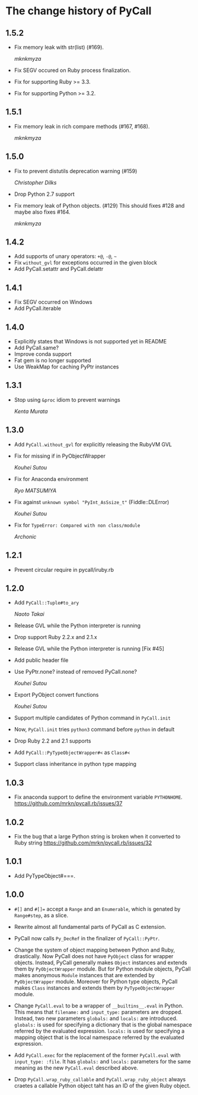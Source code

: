 # The change history of PyCall

## 1.5.2

* Fix memory leak with str(list) (#169).

  *mknkmyza*

* Fix SEGV occured on Ruby process finalization.

* Fix for supporting Ruby >= 3.3.

* Fix for supporting Python >= 3.2.

## 1.5.1

* Fix memory leak in rich compare methods (#167, #168).

  *mknkmyza*

## 1.5.0

* Fix to prevent distutils deprecation warning (#159)

  *Christopher Dilks*

* Drop Python 2.7 support

* Fix memory leak of Python objects. (#129)
  This should fixes #128 and maybe also fixes #164.

  *mknkmyza*

## 1.4.2

* Add supports of unary operators: `+@`, `-@`, `~`
* Fix `without_gvl` for exceptions occurred in the given block
* Add PyCall.setattr and PyCall.delattr

## 1.4.1

* Fix SEGV occurred on Windows
* Add PyCall.iterable

## 1.4.0

* Explicitly states that Windows is not supported yet in README
* Add PyCall.same?
* Improve conda support
* Fat gem is no longer supported
* Use WeakMap for caching PyPtr instances

## 1.3.1

* Stop using `&proc` idiom to prevent warnings

  *Kenta Murata*

## 1.3.0

* Add `PyCall.without_gvl` for explicitly releasing the RubyVM GVL

* Fix for missing if in PyObjectWrapper

  *Kouhei Sutou*

* Fix for Anaconda environment

  *Ryo MATSUMIYA*

* Fix against `unknown symbol "PyInt_AsSsize_t"` (Fiddle::DLError)

  *Kouhei Sutou*

* Fix for `TypeError: Compared with non class/module`

  *Archonic*

## 1.2.1

* Prevent circular require in pycall/iruby.rb

## 1.2.0

* Add `PyCall::Tuple#to_ary`

  *Naoto Takai*

* Release GVL while the Python interpreter is running

* Drop support Ruby 2.2.x and 2.1.x

* Release GVL while the Python interpreter is running [Fix #45]

* Add public header file

* Use PyPtr.none? instead of removed PyCall.none?

  *Kouhei Sutou*

* Export PyObject convert functions

  *Kouhei Sutou*

* Support multiple candidates of Python command in `PyCall.init`

* Now, `PyCall.init` tries `python3` command before `python` in default

* Drop Ruby 2.2 and 2.1 supports

* Add `PyCall::PyTypeObjectWrapper#<` as `Class#<`

* Support class inheritance in python type mapping

## 1.0.3

* Fix anaconda support to define the environment variable `PYTHONHOME`.
  https://github.com/mrkn/pycall.rb/issues/37

## 1.0.2

* Fix the bug that a large Python string is broken when it converted to Ruby string
  https://github.com/mrkn/pycall.rb/issues/32

## 1.0.1

* Add PyTypeObject#===.

## 1.0.0

* `#[]` and `#[]=` accept a `Range` and an `Enumerable`, which is genated by
  `Range#step`, as a slice.

* Rewrite almost all fundamental parts of PyCall as C extension.

* PyCall now calls `Py_DecRef` in the finalizer of `PyCall::PyPtr`.

* Change the system of object mapping between Python and Ruby, drastically.
  Now PyCall does not have `PyObject` class for wrapper objects.
  Instead, PyCall generally makes `Object` instances and extends them by
  `PyObjectWrapper` module.
  But for Python module objects, PyCall makes anonymous `Module` instances 
  that are extended by `PyObjectWrapper` module.
  Moreover for Python type objects, PyCall makes `Class` instances and extends
  them by `PyTypeObjectWrapper` module.

* Change `PyCall.eval` to be a wrapper of `__builtins__.eval` in Python.
  This means that `filename:` and `input_type:` parameters are dropped.
  Instead, two new parameters `globals:` and `locals:` are introduced.
  `globals:` is used for specifying a dictionary that is the global
  namespace referred by the evaluated expression.
  `locals:` is used for specifying a mapping object that is the local
  namespace referred by the evaluated expression.

* Add `PyCall.exec` for the replacement of the former `PyCall.eval`
  with `input_type: :file`.
  It has `globals:` and `locals:` parameters for the same meaning as
  the new `PyCall.eval` described above.

* Drop `PyCall.wrap_ruby_callable` and `PyCall.wrap_ruby_object` always
  craetes a callable Python object taht has an ID of the given Ruby object.
